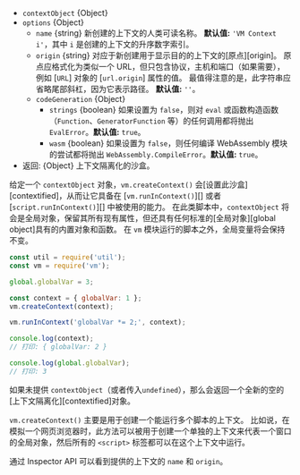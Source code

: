 <!-- YAML
added: v0.3.1
changes:
  - version: v10.0.0
    pr-url: https://github.com/nodejs/node/pull/19398
    description: The first argument can no longer be a function.
  - version: v10.0.0
    pr-url: https://github.com/nodejs/node/pull/19016
    description: The `codeGeneration` option is supported now.
-->

* `contextObject` {Object}
* `options` {Object}
  * `name` {string} 新创建的上下文的人类可读名称。 **默认值:** `'VM Context i'`，其中 `i` 是创建的上下文的升序数字索引。
  * `origin` {string} 对应于新创建用于显示目的的上下文的[原点][origin]。 
    原点应格式化为类似一个 URL，但只包含协议，主机和端口（如果需要），例如 [`URL`] 对象的 [`url.origin`] 属性的值。 最值得注意的是，此字符串应省略尾部斜杠，因为它表示路径。 **默认值:** `''`。
  * `codeGeneration` {Object}
    * `strings` {boolean} 如果设置为 `false`，则对 `eval` 或函数构造函数（`Function`、`GeneratorFunction` 等）的任何调用都将抛出 `EvalError`。**默认值:** `true`。
    * `wasm` {boolean} 如果设置为 `false`，则任何编译 WebAssembly 模块的尝试都将抛出 `WebAssembly.CompileError`。**默认值:** `true`。
* 返回: {Object} 上下文隔离化的沙盒。

给定一个 `contextObject` 对象，`vm.createContext()` 会[设置此沙盒][contextified]，从而让它具备在 [`vm.runInContext()`][] 或者 [`script.runInContext()`][] 中被使用的能力。
在此类脚本中，`contextObject` 将会是全局对象，保留其所有现有属性，但还具有任何标准的[全局对象][global object]具有的内置对象和函数。 
在 `vm` 模块运行的脚本之外，全局变量将会保持不变。


```js
const util = require('util');
const vm = require('vm');

global.globalVar = 3;

const context = { globalVar: 1 };
vm.createContext(context);

vm.runInContext('globalVar *= 2;', context);

console.log(context);
// 打印: { globalVar: 2 }

console.log(global.globalVar);
// 打印: 3
```

如果未提供 `contextObject`（或者传入`undefined`），那么会返回一个全新的空的[上下文隔离化][contextified]对象。

`vm.createContext()` 主要是用于创建一个能运行多个脚本的上下文。
比如说，在模拟一个网页浏览器时，此方法可以被用于创建一个单独的上下文来代表一个窗口的全局对象，然后所有的 `<script>` 标签都可以在这个上下文中运行。

通过 Inspector API 可以看到提供的上下文的 `name` 和 `origin`。

